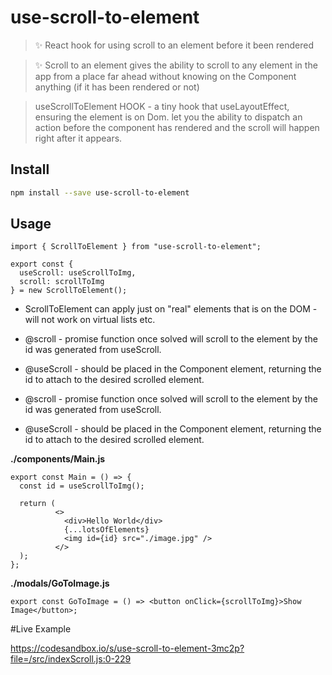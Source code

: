 # use-scroll-to-element


> ✨ React hook for using scroll to an element before it been rendered

> ✨ Scroll to an element gives the ability to scroll to any element in the app from a place far ahead
>    without knowing on the Component anything (if it has been rendered or not)

> useScrollToElement HOOK - a tiny hook that useLayoutEffect, ensuring the element is on Dom.
> let you the ability to dispatch an action before the component has rendered and the scroll will happen right after it appears.

## Install
```bash
npm install --save use-scroll-to-element
```

## Usage
```tsx
import { ScrollToElement } from "use-scroll-to-element";

export const {
  useScroll: useScrollToImg,
  scroll: scrollToImg
} = new ScrollToElement();
```


* ScrollToElement can apply just on "real" elements that is on the DOM - will not work on virtual lists etc.
* @scroll - promise function once solved will scroll to the element by the id was generated from useScroll.
* @useScroll - should be placed in the Component element, returning the id to attach to the desired scrolled element.


* @scroll - promise function once solved will scroll to the element by the id was generated from useScroll.
* @useScroll - should be placed in the Component element, returning the id to attach to the desired scrolled element.


**./components/Main.js**
```tsx
export const Main = () => {
  const id = useScrollToImg();

  return (
          <>
            <div>Hello World</div>
            {...lotsOfElements}
            <img id={id} src="./image.jpg" />
          </>
  );
};
```

**./modals/GoToImage.js**
```tsx
export const GoToImage = () => <button onClick={scrollToImg}>Show Image</button>;
```



#Live Example

https://codesandbox.io/s/use-scroll-to-element-3mc2p?file=/src/indexScroll.js:0-229

